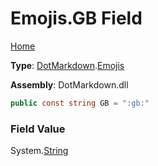 # Emojis\.GB Field

[Home](../../../README.md)

**Type**: [DotMarkdown](../../README.md)\.[Emojis](../README.md)

**Assembly**: DotMarkdown\.dll

```csharp
public const string GB = ":gb:"
```

### Field Value

System\.[String](https://docs.microsoft.com/en-us/dotnet/api/system.string)